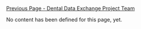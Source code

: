 [Previous Page - Dental Data Exchange Project Team](team.html)

No content has been defined for this page, yet.